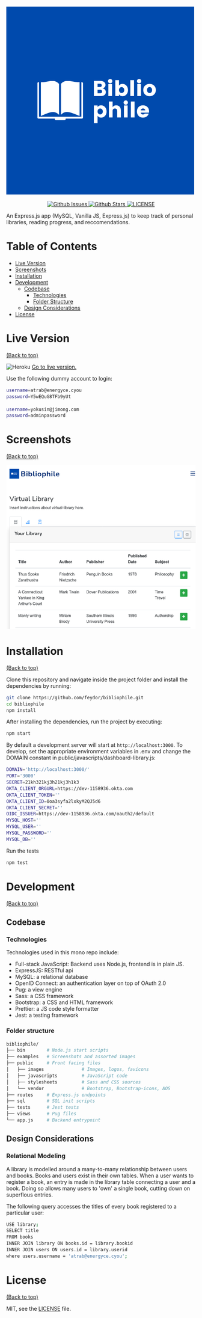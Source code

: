 ![](./public/images/logo.png)

<p align="center">
  <a href="" target="_blank">
    <img alt="Github Issues" src="https://img.shields.io/github/issues/feydor/bibliophile" />
  </a>
  <a href="" target="_blank">
    <img alt="Github Stars" src="https://img.shields.io/github/stars/feydor/bibliophile" />
  </a>
  <a href="https://github.com/feydor/bibliophile/master/LICENSE" target="_blank">
    <img alt="LICENSE" src="https://img.shields.io/github/license/feydor/bibliophile" />
  </a>
</p>

An Express.js app (MySQL, Vanilla JS, Express.js) to keep track of personal libraries, reading progress, and reccomendations.

# Table of Contents

- [Live Version](#liveversion)
- [Screenshots](#screenshots)
- [Installation](#installation)
- [Development](#development)
  - [Codebase](#codebase)
    - [Technologies](#technologies)
    - [Folder Structure](#folder-structure)
  - [Design Considerations](#design-considerations)
- [License](#license)

# Live Version
[(Back to top)](#table-of-contents)

![Heroku](https://pyheroku-badge.herokuapp.com/?app=bibliophile-library)
[Go to live version.](https://bibliophile-library.herokuapp.com/)

Use the following dummy account to login:
```sh
username=atrab@energyce.cyou
password=Y5wEQuG8TFb9yUt

username=yokusin@jimong.com
password=adminpassword
```

# Screenshots
[(Back to top)](#table-of-contents)

![mobile-dashboard](/examples/mobile-dashboard.png "mb-dashboard")

# Installation
[(Back to top)](#table-of-contents)

Clone this repository and navigate inside the project folder and install the dependencies by running:

```sh
git clone https://github.com/feydor/bibliophile.git
cd bibliophile
npm install
```

After installing the dependencies, run the project by executing:

```sh
npm start
```
By default a development server will start at ``http://localhost:3000``. 
To develop, set the appropriate environment variables in .env and change the DOMAIN constant in public/javascripts/dashboard-library.js:

```sh
DOMAIN='http://localhost:3000/'
PORT='3000'
SECRET=21kh321kj3h21kj3h1k3
OKTA_CLIENT_ORGURL=https://dev-1158936.okta.com
OKTA_CLIENT_TOKEN=''
OKTA_CLIENT_ID=0oa3syfa2lxkyM2QJ5d6
OKTA_CLIENT_SECRET=''
OIDC_ISSUER=https://dev-1158936.okta.com/oauth2/default
MYSQL_HOST=''
MYSQL_USER=''
MYSQL_PASSWORD=''
MYSQL_DB=''
```
Run the tests

```sh
npm test
```

# Development
[(Back to top)](#table-of-contents)
## Codebase
### Technologies
Technologies used in this mono repo include:

- Full-stack JavaScript: Backend uses Node.js, frontend is in plain JS.
- ExpressJS: RESTful api
- MySQL: a relational database
- OpenID Connect: an authentication layer on top of OAuth 2.0
- Pug: a view engine
- Sass: a CSS framework
- Bootstrap: a CSS and HTML framework
- Prettier: a JS code style formatter
- Jest: a testing framework

### Folder structure

```sh
bibliophile/
├── bin        # Node.js start scripts
├── examples   # Screenshots and assorted images
├── public     # Front facing files
│   ├── images              # Images, logos, favicons
│   ├── javascripts         # JavaScript code
│   ├── stylesheets         # Sass and CSS sources
│   └── vendor              # Bootstrap, Bootstrap-icons, AOS
├── routes     # Express.js endpoints
├── sql        # SQL init scripts
├── tests      # Jest tests
├── views      # Pug files
└── app.js     # Backend entrypoint
```

## Design Considerations

### Relational Modeling
A library is modelled around a many-to-many relationship between users and books. Books and users exist in their own tables. When a user wants to register a book, an entry is made in the library table connecting a user and a book. Doing so allows many users to 'own' a single book, cutting down on superflous entries. 

The following query accesses the titles of every book registered to a particular user:
```sh
USE library;
SELECT title
FROM books 
INNER JOIN library ON books.id = library.bookid
INNER JOIN users ON users.id = library.userid
where users.username = 'atrab@energyce.cyou';
```

# License
[(Back to top)](#table-of-contents)

MIT, see the [LICENSE](./LICENSE) file.
